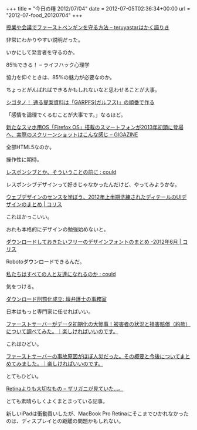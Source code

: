 +++
title = "今日の糧 2012/07/04"
date = 2012-07-05T02:36:34+00:00
url = "2012-07-food_20120704"
+++

  [授業や会議でファーストペンギンを守る方法 &#8211; teruyastarはかく語りき](http://d.hatena.ne.jp/teruyastar/20120629/1340898160)

非常にわかりやすい説明だった。

いかにして発言者を守るのか。

  85％できる！ – ライフハック心理学

協力を仰ぐときは、85%の魅力が必要なのか。

ちょっとがんばればできるかもしれないなと思わせることが大事。

  [シゴタノ！ 通る提案資料は「GARPFS(ガルフス)」の順番で作る](http://cyblog.jp/modules/weblogs/9955)

「感情を論理でくるむことが大事です。」なるほど。

  [新たなスマホ用OS「Firefox OS」搭載のスマートフォンが2013年初頭に登場へ、実際のスクリーンショットはこんな感じ &#8211; GIGAZINE](http://gigazine.net/news/20120704-firefox-os/)

全部HTML5なのか。

操作性に期待。

  [レスポンシブとか、そういうことの前に : could](http://www.yasuhisa.com/could/article/before-being-responsive/)

レスポンシブデザインって好きじゃなかったんだけど、やってみようかな。

  [ウェブデザインのセンスを学ぼう、2012年上半期洗練されたディテールのUIデザインのまとめ | コリス](http://coliss.com/articles/build-websites/operation/design/showcase-ui-design-first-half-of-2012-by-dribble.html)

これはかっこいい。

おれも本格的にデザインの勉強始めないと。

  [ダウンロードしておきたいフリーのデザインフォントのまとめ -2012年6月 | コリス](http://coliss.com/articles/freebies/freebies-font-2012-jun.html)

Robotoダウンロードできるんだ。

  [私たちはすべての人と友達になれるのか : could](http://www.yasuhisa.com/could/article/social-social-social/)

気をつける。

  [ダウンロード刑罰化成立: 壇弁護士の事務室](http://danblog.cocolog-nifty.com/index/2012/06/post-2a23.html)

日本はもっと専門家に任せればいい。

[ファーストサーバーがデータ初期化の大惨事！被害者の状況と損害賠償（約款）について調べてみた。｜楽しければいいのです。](http://www.susi-paku.com/pakupost-132.html)

これはひどい。

[ファーストサーバーの事故原因がほぼ人災だった。その概要と今後についてまとめてみました。｜楽しければいいのです。](http://www.susi-paku.com/pakupost-133.html)

とてもひどい。

  [Retinaよりも大切なもの &#8211; ザリガニが見ていた&#8230;。](http://d.hatena.ne.jp/zariganitosh/20120621/macbook_pro_retina)

とても素晴らしくよくまとまっている記事。

新しいiPadは衝動買いしたが、MacBook Pro Retinaにそこまでひかれなかったのは、ディスプレイとの距離の問題かもしれない。

